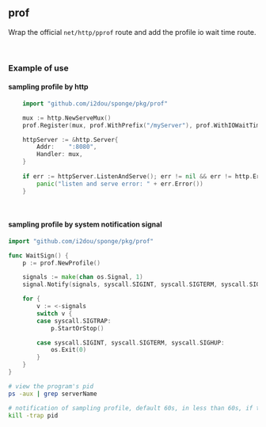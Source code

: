 ## prof

Wrap the official `net/http/pprof` route and add the profile io wait time route.

<br>

### Example of use

#### sampling profile by http

```go
    import "github.com/i2dou/sponge/pkg/prof"

    mux := http.NewServeMux()
    prof.Register(mux, prof.WithPrefix("/myServer"), prof.WithIOWaitTime())

    httpServer := &http.Server{
        Addr:    ":8080",
        Handler: mux,
    }
	
    if err := httpServer.ListenAndServe(); err != nil && err != http.ErrServerClosed {
        panic("listen and serve error: " + err.Error())
    }
```

<br>

#### sampling profile by system notification signal

```go
import "github.com/i2dou/sponge/pkg/prof"

func WaitSign() {
	p := prof.NewProfile()

	signals := make(chan os.Signal, 1)
	signal.Notify(signals, syscall.SIGINT, syscall.SIGTERM, syscall.SIGHUP, syscall.SIGTRAP)

	for {
		v := <-signals
		switch v {
		case syscall.SIGTRAP:
			p.StartOrStop()

		case syscall.SIGINT, syscall.SIGTERM, syscall.SIGHUP:
			os.Exit(0)
		}
	}
}
```

```bash
# view the program's pid
ps -aux | grep serverName

# notification of sampling profile, default 60s, in less than 60s, if the second execution will actively stop sampling profile
kill -trap pid
```
